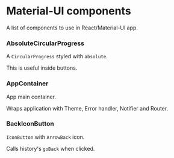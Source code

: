 # Material-UI components

A list of components to use in React/Material-UI app.

### AbsoluteCircularProgress

A `CircularProgress` styled with `absolute`.

This is useful inside buttons.

### AppContainer

App main container.

Wraps application with Theme, Error handler, Notifier and Router.

### BackIconButton

`IconButton` with `ArrowBack` icon.

Calls history's `goBack` when clicked.
